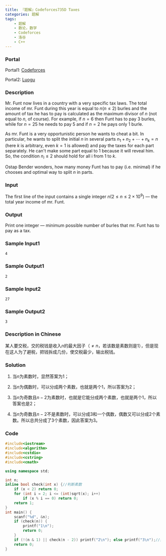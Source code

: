 ```yaml
---
title: 『题解』Codeforces735D Taxes
categories: 题解
tags:
    - 题解
    - 数论，数学
    - Codeforces
    - 洛谷
    - C++
---
```


### Portal

Portal1: [Codeforces](http://codeforces.com/problemset/problem/735/D)

Portal2: [Luogu](https://www.luogu.com.cn/problem/CF735D)

### Description

Mr. Funt now lives in a country with a very specific tax laws. The total income of mr. Funt during this year is equal to $n (n \le 2)$ burles and the amount of tax he has to pay is calculated as the maximum divisor of $n$ (not equal to $n$, of course). For example, if $n = 6$ then Funt has to pay $3$ burles, while for $n = 25$ he needs to pay $5$ and if $n = 2$ he pays only $1$ burle.

As mr. Funt is a very opportunistic person he wants to cheat a bit. In particular, he wants to split the initial $n$ in several parts $n_1 + n_2 + \cdots + n_k = n$ (here $k$ is arbitrary, even $k = 1$ is allowed) and pay the taxes for each part separately. He can't make some part equal to $1$ because it will reveal him. So, the condition $n_i \le 2$ should hold for all i from $1$ to $k$.

Ostap Bender wonders, how many money Funt has to pay (i.e. minimal) if he chooses and optimal way to split $n$ in parts.

### Input

The first line of the input contains a single integer $n (2 \le n \le 2 \times 10^9)$ — the total year income of mr. Funt.

### Output

Print one integer — minimum possible number of burles that mr. Funt has to pay as a tax.

### Sample Input1

```
4
```

### Sample Output1

```
2
```

### Sample Input2

```
27
```

### Sample Output2

```
3
```

### Description in Chinese

某人要交税，交的税钱是收入$n$的最大因子（$\ne n$，若该数是素数则是$1$），但是现在这人为了避税，把钱拆成几份，使交税最少，输出税钱。

### Solution

1. 当$n$为素数时，显然答案为$1$；

1. 当$n$为偶数时，可以分成两个素数，也就是两个$1$，所以答案为$2$；

1. 当$n$为奇数且$n - 2$为素数时，也就是它能分成两个素数，也就是两个$1$，所以答案也是$2$；

1. 当$n$为奇数且$n - 2$不是素数时，可以分成$3$和一个偶数，偶数又可以分成$2$个素数。所以总共分成了$3$个素数，因此答案为$3$。

### Code

```cpp
#include<iostream>
#include<algorithm>
#include<cstdio>
#include<cstring>
#include<cmath>

using namespace std;

int n;
inline bool check(int x) {//判断素数
    if (x < 2) return 0;
    for (int i = 2; i <= (int)sqrt(x); i++)
        if (x % i == 0) return 0;
    return 1;
}
int main() {
    scanf("%d", &n);
    if (check(n)) {
        printf("1\n");
        return 0;
    }
    if (!(n & 1) || check(n - 2)) printf("2\n"); else printf("3\n");//这里使用快速幂，应为!的优先级比&高所以必须加括号
    return 0;
}
```